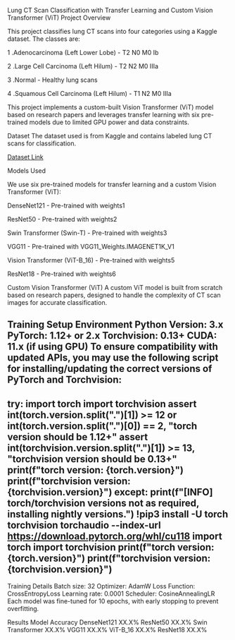 Lung CT Scan Classification with Transfer Learning and Custom Vision Transformer (ViT)
Project Overview 

This project classifies lung CT scans into four categories using a Kaggle dataset. The classes are:

1 .Adenocarcinoma (Left Lower Lobe) - T2 N0 M0 Ib

2 .Large Cell Carcinoma (Left Hilum) - T2 N2 M0 IIIa

3 .Normal - Healthy lung scans

4 .Squamous Cell Carcinoma (Left Hilum) - T1 N2 M0 IIIa


This project implements a custom-built Vision Transformer (ViT) model based on research papers and leverages transfer learning with six pre-trained models due to limited GPU power and data constraints.


Dataset
The dataset used is from Kaggle and contains labeled lung CT scans for classification.


[Dataset Link](https://www.google.com/url?q=http%3A%2F%2Fwww.kaggle.com%2Fdatasets%2Fmohamedhanyyy%2Fchest-ctscan-images)


Models Used

We use six pre-trained models for transfer learning and a custom Vision Transformer (ViT):

DenseNet121 - Pre-trained with weights1

ResNet50 - Pre-trained with weights2

Swin Transformer (Swin-T) - Pre-trained with weights3

VGG11 - Pre-trained with VGG11_Weights.IMAGENET1K_V1

Vision Transformer (ViT-B_16) - Pre-trained with weights5

ResNet18 - Pre-trained with weights6

Custom Vision Transformer (ViT)
A custom ViT model is built from scratch based on research papers, designed to handle the complexity of CT scan images for accurate classification.

Training Setup
Environment
Python Version: 3.x
PyTorch: 1.12+ or 2.x
Torchvision: 0.13+
CUDA: 11.x (if using GPU)
To ensure compatibility with updated APIs, you may use the following script for installing/updating the correct versions of PyTorch and Torchvision:
--------------------------------------------------------------------------------------------------------------------------------------------------------------------
try:
    import torch
    import torchvision
    assert int(torch.__version__.split(".")[1]) >= 12 or int(torch.__version__.split(".")[0]) == 2, "torch version should be 1.12+"
    assert int(torchvision.__version__.split(".")[1]) >= 13, "torchvision version should be 0.13+"
    print(f"torch version: {torch.__version__}")
    print(f"torchvision version: {torchvision.__version__}")
except:
    print(f"[INFO] torch/torchvision versions not as required, installing nightly versions.")
    !pip3 install -U torch torchvision torchaudio --index-url https://download.pytorch.org/whl/cu118
    import torch
    import torchvision
    print(f"torch version: {torch.__version__}")
    print(f"torchvision version: {torchvision.__version__}")
--------------------------------------------------------------------------------------------------------------------------------------------------------------------

Training Details
Batch size: 32
Optimizer: AdamW
Loss Function: CrossEntropyLoss
Learning rate: 0.0001
Scheduler: CosineAnnealingLR
Each model was fine-tuned for 10 epochs, with early stopping to prevent overfitting.

Results
Model	         Accuracy
DenseNet121	 XX.X%
ResNet50	 XX.X%
Swin Transformer XX.X%
VGG11            XX.X%
ViT-B_16	 XX.X%
ResNet18	 XX.X%
